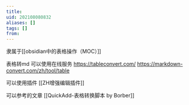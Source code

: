 ```yaml
---
title: 
uid: 202108080832
aliases: []
tags: []
from: 
---
```

隶属于[[obsidian中的表格操作（MOC）]]

表格转md
可以使用在线服务
https://tableconvert.com/
https://markdown-convert.com/zh/tool/table

可以使用插件
[[ZH增强编辑插件]]

可以参考的文章
[[QuickAdd-表格转换脚本 by Borber]]